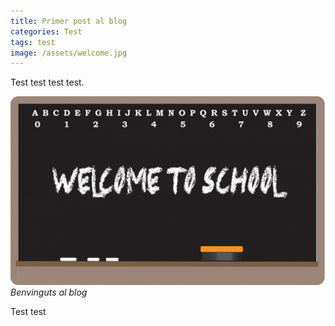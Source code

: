 ```yaml
---
title: Primer post al blog
categories: Test
tags: test
image: /assets/welcome.jpg
---
```


Test test test test.

![Benvinguts](/assets/welcome.jpg)
_Benvinguts al blog_

Test test
